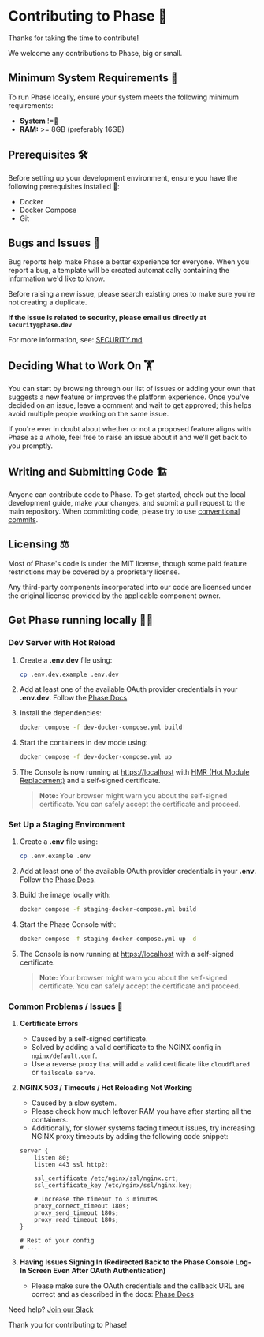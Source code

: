 # Contributing to Phase 🫡

Thanks for taking the time to contribute!

We welcome any contributions to Phase, big or small.

## Minimum System Requirements 🦕

To run Phase locally, ensure your system meets the following minimum requirements:
- **System** !=🥔
- **RAM:** >= 8GB (preferably 16GB)


## Prerequisites 🛠️

Before setting up your development environment, ensure you have the following prerequisites installed 🐳:
- Docker
- Docker Compose
- Git

## Bugs and Issues 🧶

Bug reports help make Phase a better experience for everyone. When you report a bug, a template will be created automatically containing the information we'd like to know.

Before raising a new issue, please search existing ones to make sure you're not creating a duplicate.

**If the issue is related to security, please email us directly at `security@phase.dev`**

For more information, see: [SECURITY.md](/SECURITY.md)

## Deciding What to Work On 🏋️

You can start by browsing through our list of issues or adding your own that suggests a new feature or improves the platform experience. Once you've decided on an issue, leave a comment and wait to get approved; this helps avoid multiple people working on the same issue.

If you're ever in doubt about whether or not a proposed feature aligns with Phase as a whole, feel free to raise an issue about it and we'll get back to you promptly.

## Writing and Submitting Code 🏗️

Anyone can contribute code to Phase. To get started, check out the local development guide, make your changes, and submit a pull request to the main repository. When committing code, please try to use [conventional commits](https://www.conventionalcommits.org/en/v1.0.0/).

## Licensing ⚖️

Most of Phase's code is under the MIT license, though some paid feature restrictions may be covered by a proprietary license.

Any third-party components incorporated into our code are licensed under the original license provided by the applicable component owner.

## Get Phase running locally 👩‍💻

### Dev Server with Hot Reload

1. Create a **.env.dev** file using:
    ```bash
    cp .env.dev.example .env.dev
    ```

2. Add at least one of the available OAuth provider credentials in your **.env.dev**. Follow the [Phase Docs](https://docs.phase.dev/self-hosting/configuration/envars#single-sign-on-sso).

3. Install the dependencies:
    ```bash
    docker compose -f dev-docker-compose.yml build
    ```

4. Start the containers in dev mode using:
    ```bash
    docker compose -f dev-docker-compose.yml up
    ```

5. The Console is now running at <https://localhost> with [HMR (Hot Module Replacement)](https://webpack.js.org/concepts/hot-module-replacement) and a self-signed certificate.
   
   >**Note:** Your browser might warn you about the self-signed certificate. You can safely accept the certificate and proceed.

### Set Up a Staging Environment

1. Create a **.env** file using:
    ```bash
    cp .env.example .env
    ```

2. Add at least one of the available OAuth provider credentials in your **.env**. Follow the [Phase Docs](https://docs.phase.dev/self-hosting/configuration/envars#single-sign-on-sso).

3. Build the image locally with:
    ```bash
    docker compose -f staging-docker-compose.yml build
    ```

4. Start the Phase Console with:
    ```bash
    docker compose -f staging-docker-compose.yml up -d
    ```

5. The Console is now running at <https://localhost> with a self-signed certificate.

   >**Note:** Your browser might warn you about the self-signed certificate. You can safely accept the certificate and proceed.

### Common Problems / Issues 🗿

1. **Certificate Errors**
   - Caused by a self-signed certificate.
   - Solved by adding a valid certificate to the NGINX config in `nginx/default.conf`.
   - Use a reverse proxy that will add a valid certificate like `cloudflared` or `tailscale serve`.

2. **NGINX 503 / Timeouts / Hot Reloading Not Working**
   - Caused by a slow system.
   - Please check how much leftover RAM you have after starting all the containers.
   - Additionally, for slower systems facing timeout issues, try increasing NGINX proxy timeouts by adding the following code snippet:

    ```nginx
    server {
        listen 80;
        listen 443 ssl http2;

        ssl_certificate /etc/nginx/ssl/nginx.crt;
        ssl_certificate_key /etc/nginx/ssl/nginx.key;
        
        # Increase the timeout to 3 minutes
        proxy_connect_timeout 180s;
        proxy_send_timeout 180s;
        proxy_read_timeout 180s;
    }

    # Rest of your config
    # ...
    ```

3. **Having Issues Signing In (Redirected Back to the Phase Console Log-In Screen Even After OAuth Authentication)**
   - Please make sure the OAuth credentials and the callback URL are correct and as described in the docs: [Phase Docs](https://docs.phase.dev/self-hosting/configuration/envars#single-sign-on-sso)

Need help?
[Join our Slack](https://slack.phase.dev)

Thank you for contributing to Phase! 